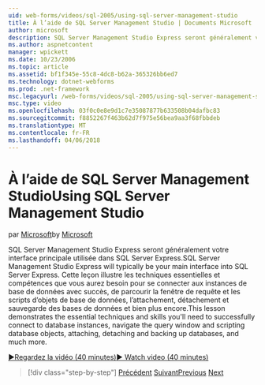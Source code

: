 ```yaml
---
uid: web-forms/videos/sql-2005/using-sql-server-management-studio
title: À l’aide de SQL Server Management Studio | Documents Microsoft
author: microsoft
description: SQL Server Management Studio Express seront généralement votre interface principale utilisée dans SQL Server Express. Cette leçon illustre des techniques essentielles et ski...
ms.author: aspnetcontent
manager: wpickett
ms.date: 10/23/2006
ms.topic: article
ms.assetid: bf1f345e-55c8-4dc8-b62a-365326bb6ed7
ms.technology: dotnet-webforms
ms.prod: .net-framework
msc.legacyurl: /web-forms/videos/sql-2005/using-sql-server-management-studio
msc.type: video
ms.openlocfilehash: 03f0c0e8e9d1c7e35087877b633508b04dafbc83
ms.sourcegitcommit: f8852267f463b62d7f975e56bea9aa3f68fbbdeb
ms.translationtype: MT
ms.contentlocale: fr-FR
ms.lasthandoff: 04/06/2018
---
```

<a name="using-sql-server-management-studio"></a><span data-ttu-id="c01ca-104">À l’aide de SQL Server Management Studio</span><span class="sxs-lookup"><span data-stu-id="c01ca-104">Using SQL Server Management Studio</span></span>
====================
<span data-ttu-id="c01ca-105">par [Microsoft](https://github.com/microsoft)</span><span class="sxs-lookup"><span data-stu-id="c01ca-105">by [Microsoft](https://github.com/microsoft)</span></span>

<span data-ttu-id="c01ca-106">SQL Server Management Studio Express seront généralement votre interface principale utilisée dans SQL Server Express.</span><span class="sxs-lookup"><span data-stu-id="c01ca-106">SQL Server Management Studio Express will typically be your main interface into SQL Server Express.</span></span> <span data-ttu-id="c01ca-107">Cette leçon illustre les techniques essentielles et compétences que vous aurez besoin pour se connecter aux instances de base de données avec succès, de parcourir la fenêtre de requête et les scripts d’objets de base de données, l’attachement, détachement et sauvegarde des bases de données et bien plus encore.</span><span class="sxs-lookup"><span data-stu-id="c01ca-107">This lesson demonstrates the essential techniques and skills you'll need to successfully connect to database instances, navigate the query window and scripting database objects, attaching, detaching and backing up databases, and much more.</span></span>

[<span data-ttu-id="c01ca-108">&#9654;Regardez la vidéo (40 minutes)</span><span class="sxs-lookup"><span data-stu-id="c01ca-108">&#9654; Watch video (40 minutes)</span></span>](https://channel9.msdn.com/Blogs/ASP-NET-Site-Videos/using-sql-server-management-studio)

> [!div class="step-by-step"]
> <span data-ttu-id="c01ca-109">[Précédent](connecting-your-web-application-to-sql-server-2005-express-edition.md)
> [Suivant](getting-started-with-reporting-services.md)</span><span class="sxs-lookup"><span data-stu-id="c01ca-109">[Previous](connecting-your-web-application-to-sql-server-2005-express-edition.md)
[Next](getting-started-with-reporting-services.md)</span></span>
